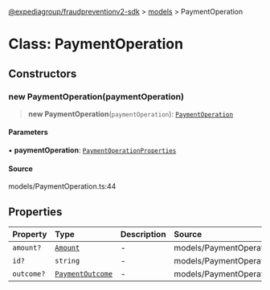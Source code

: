 [@expediagroup/fraudpreventionv2-sdk](../../index.md) > [models](../index.md) > PaymentOperation

# Class: PaymentOperation

## Constructors

### new PaymentOperation(paymentOperation)

> **new PaymentOperation**(`paymentOperation`): [`PaymentOperation`](PaymentOperation.md)

#### Parameters

▪ **paymentOperation**: [`PaymentOperationProperties`](../interfaces/PaymentOperationProperties.md)

#### Source

models/PaymentOperation.ts:44

## Properties

| Property | Type | Description | Source |
| :------ | :------ | :------ | :------ |
| `amount?` | [`Amount`](Amount.md) | - | models/PaymentOperation.ts:37 |
| `id?` | `string` | - | models/PaymentOperation.ts:32 |
| `outcome?` | [`PaymentOutcome`](PaymentOutcome.md) | - | models/PaymentOperation.ts:42 |
